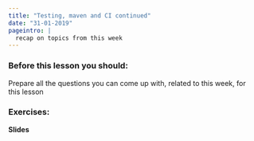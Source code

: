 ```yaml
---
title: "Testing, maven and CI continued"
date: "31-01-2019"
pageintro: |
  recap on topics from this week
---
```


### Before this lesson you should:
Prepare all the questions you can come up with, related to this week, for this lesson
<!--BEGIN readings ##-->

<!--END readings ##-->

### Exercises: 
<!--BEGIN exercises ##-->

 <!--END exercises ##-->

**Slides** 
